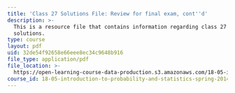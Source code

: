 ```yaml
---
title: 'Class 27 Solutions File: Review for final exam, cont''d'
description: >-
  This is a resource file that contains information regarding class 27
  solutions.
type: course
layout: pdf
uid: 32de54f92658e66eee8ec34c9648b916
file_type: application/pdf
file_location: >-
  https://open-learning-course-data-production.s3.amazonaws.com/18-05-introduction-to-probability-and-statistics-spring-2014/32de54f92658e66eee8ec34c9648b916_MIT18_05S14_class27-sol.pdf
course_id: 18-05-introduction-to-probability-and-statistics-spring-2014
---
```

